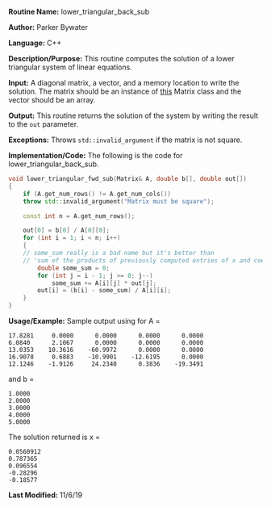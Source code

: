 **Routine Name:** lower_triangular_back_sub

**Author:** Parker Bywater

**Language:** C++

**Description/Purpose:** This routine computes the solution of a lower triangular system of 
linear equations.

**Input:** A diagonal matrix, a vector, and a memory location to write the solution. The matrix 
should be an instance of [this](../src/Matrix.cpp) Matrix class and the vector should be an array. 

**Output:** This routine returns the solution of the system by writing the result to the `out` parameter.

**Exceptions:** Throws `std::invalid_argument` if the matrix is not square. 

**Implementation/Code:** The following is the code for lower_triangular_back_sub. 
<!-- This code includes OpenMP compiler directives to take advantage of multiple threads. To use these, the `omp.h` header
must be included and you must use the `-fopenmp` option when compiling.   
-->


```C++
void lower_triangular_fwd_sub(Matrix& A, double b[], double out[]) 
{
    if (A.get_num_rows() != A.get_num_cols()) 
	throw std::invalid_argument("Matrix must be square");

    const int n = A.get_num_rows();

    out[0] = b[0] / A[0][0];
    for (int i = 1; i < n; i++)
    {
	// some_sum really is a bad name but it's better than 
	// 'sum of the products of previously computed entries of x and coeffecients of A'
        double some_sum = 0;
        for (int j = i - 1; j >= 0; j--)
            some_sum += A[i][j] * out[j];
        out[i] = (b[i] - some_sum) / A[i][i];
    }
}
```

**Usage/Example:** Sample output using for A =

    17.8281	    0.0000	    0.0000	    0.0000	    0.0000	
    6.0840	    2.1067	    0.0000	    0.0000	    0.0000	
    13.0353	   10.3616	  -60.9972	    0.0000	    0.0000	
    16.9078	    0.6883	  -10.9901	  -12.6195	    0.0000	
    12.1246	   -1.9126	   24.2340	    0.3836	  -19.3491	

and b =

    1.0000
    2.0000
    3.0000
    4.0000
    5.0000

The solution returned is x =

    0.0560912
    0.787365
    0.096554
    -0.28296
    -0.18577

**Last Modified:** 11/6/19

